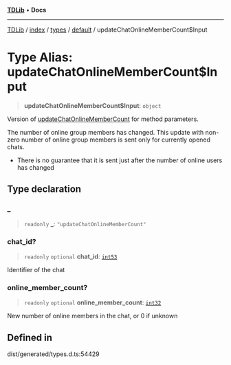 [**TDLib**](../../../../../../README.md) • **Docs**

***

[TDLib](../../../../../../modules.md) / [index](../../../../../README.md) / [types](../../../README.md) / [default](../README.md) / updateChatOnlineMemberCount$Input

# Type Alias: updateChatOnlineMemberCount$Input

> **updateChatOnlineMemberCount$Input**: `object`

Version of [updateChatOnlineMemberCount](updateChatOnlineMemberCount.md) for method parameters.

The number of online group members has changed. This update with non-zero number of online group members is sent only for currently opened chats.

- There is no guarantee that it is sent just after the number of online users has changed

## Type declaration

### \_

> `readonly` **\_**: `"updateChatOnlineMemberCount"`

### chat\_id?

> `readonly` `optional` **chat\_id**: [`int53`](int53-1.md)

Identifier of the chat

### online\_member\_count?

> `readonly` `optional` **online\_member\_count**: [`int32`](int32-1.md)

New number of online members in the chat, or 0 if unknown

## Defined in

dist/generated/types.d.ts:54429
